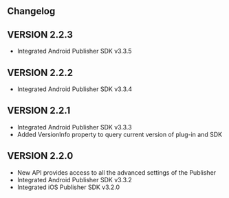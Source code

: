 ## Changelog

## VERSION 2.2.3
* Integrated Android Publisher SDK v3.3.5

## VERSION 2.2.2
* Integrated Android Publisher SDK v3.3.4

## VERSION 2.2.1
* Integrated Android Publisher SDK v3.3.3
* Added VersionInfo property to query current version of plug-in and SDK

## VERSION 2.2.0
* New API provides access to all the advanced settings of the Publisher
* Integrated Android Publisher SDK v3.3.2
* Integrated iOS Publisher SDK v3.2.0

